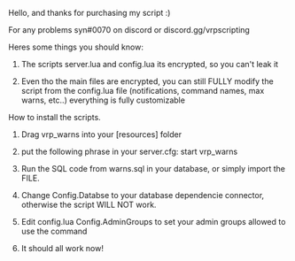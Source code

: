 Hello, and thanks for purchasing my script :)

For any problems syn#0070 on discord or discord.gg/vrpscripting

Heres some things you should know:

1. The scripts server.lua and config.lua its encrypted, so you can't leak it

2. Even tho the main files are encrypted, you can still FULLY modify the script from the config.lua file (notifications, command names, max warns, etc..) everything is fully customizable

How to install the scripts.

1. Drag vrp_warns into your [resources] folder

2. put the following phrase in your server.cfg: start vrp_warns

3. Run the SQL code from warns.sql in your database, or simply import the FILE.

4. Change Config.Databse to your database dependencie connector, otherwise the script WILL NOT work.

5. Edit config.lua Config.AdminGroups to set your admin groups allowed to use the command

6. It should all work now!


